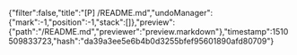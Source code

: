 {"filter":false,"title":"[P] /README.md","undoManager":{"mark":-1,"position":-1,"stack":[]},"preview":{"path":"/README.md","previewer":"preview.markdown"},"timestamp":1510509833723,"hash":"da39a3ee5e6b4b0d3255bfef95601890afd80709"}